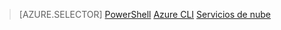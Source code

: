 > [AZURE.SELECTOR]
[PowerShell](load-balancer-get-started-ilb-classic-ps.md)
[Azure CLI](load-balancer-get-started-ilb-classic-cli.md)
[Servicios de nube](load-balancer-get-started-ilb-classic-cloud.md)